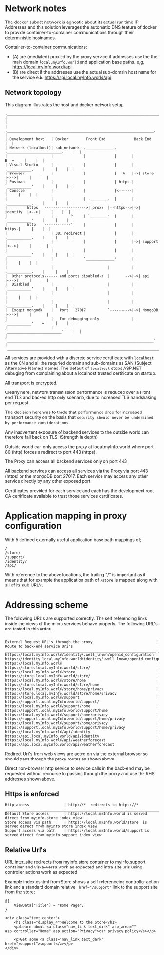 # Network notes

The docker subnet network is agnostic about its actual run time IP Addresses and this 
solution leverages the automatic DNS feature of docker to provide 
container-to-container communications through their deterministic hostnames.

Container-to-container communications:
* (A) are (mediated) proxied by the proxy service if addresses use the the main domain  ```local.myInfo.world``` and application base paths. e,g, https://local.myInfo.world/api
* (B) are direct if the addresses use the actual sub-domain host name for the service e.b. https://api.local.myInfo.world/api


## Network topology

This diagram illustrates the host and docker network setup.

```
.___________________________________________________________________________________________.
|                                                                                           |
|                    .___________________________________________________________________.  |
| Development host   | Docker        Front End             Back End                      |  |
| Network (localhost)| sub_network  ._____________.       ._________________________.    |  |
|                    |              |             |       |                B  =     |    |  |
| Visual Studio      |              |             |       |  .___________.    |     |    |  |
| Browser            |              |             |   A   |->| store     |<-->|     |    |  |
| Postman            |              |             | https |  `___________'    |     |    |  |
| Console            |              |             |<------|                   |     |    |  |
|                    |              | .________.  |       |  .___________.    |     |    |  |
|         https   ------------------->| proxy  |--https-->|->| identity  |<-->|     |    |  |
|                    |        ^     | `________'  |       |  `___________'    |     |    |  |
|         http    ------------'     |             |       |             https-|     |    |  |
|                    | 301 redirect |             |       |  .___________.    |     |    |  |
|                    |              |             |       |->| support   |<-->|     |    |  |
|                    |              |             |       |  `___________'    |     |    |  |
|                    |              `_____________'       |                   |     |    |  |
|                    |                         |          |  .___________.    |     |    |  |
|  Other protocols------ and ports disabled-x  |       -->|->| api       |<-->|     |    |  |
|  Disabled          |                         |          |  `___________'    |     |    |  |
|                    |                         |          |                   |     |    |  |
|                    |                         |          |  .___________.    |     |    |  |
|  Except mongodb    |   Port   27017          `--------->|->| MongoDB   |<-->|     |    |  |
|                    |   For debugging only               |  `___________'    =     |    |  |
|                    |                                    `_________________________'    |  |
|                    `___________________________________________________________________'  |
`___________________________________________________________________________________________'
```

All services are provided with a discrete service certificate with ```localhost```  as the CN  and all the requried domain and sub-domains as SAN (Subject Alternative Names) names. The default of ```localhost``` stops ASP.NET debuging from complaining about a localhost trusted certificate on startup.

All transport is encrypted. 

Clearly here, network transmission performance is reduced over a Front end TLS and backed http only scenario, due to increased TLS handshaking per request.

The decision here was to trade that performance drop for increased transport security on the basis that ```security should never be undermined by performance considerations```.

Any inadvertent exposure of backend services to the outside world can therefore fall back on TLS. (Strength in depth)

Outside world can only access the proxy at local.myInfo.world where port 80 (http) forces a redirect to port 443 (https).

The Proxy can access all backend services only on port 443

All backend services can access all services via the Proxy via port 443 (https) or the mongoDB port 27017. Each service may access any other service directly by any other exposed port. 

Certificates provided for each service and each has the development root CA certificate available to trust those services certificates.

# Application mapping in proxy configuration

With 5 defined externally useful application base path mappings of;
```
/
/store/
/support/
/identity/
/api/
```

With reference to  the above locations, the trailing "/" is important as it means that 
for example the application path of ```/store``` is mapped along with all of its sub URL's.


# Addressing scheme 
The following URL's are supported correctly. 
The self referencing links inside the views of the micro services behave properly.
The following URL's are tested in this order.

```

External Request URL's through the proxy                             | Route to back-end service Uri's
_____________________________________________________________________|________________________________________________________________________
https://local.myInfo.world/identity/.well_lnown/openid_configuration | https://identity.local.myInfo.world/identity/.well_lnown/openid_configuration
https://local.myInfo.world                                           | https://store.local.myInfo.world/store/
https://local.myInfo.world/store                                     | https://store.local.myInfo.world/store/
https://local.myInfo.world/store/home                                | https://store.local.myInfo.world/store/home
https://local.myInfo.world/store/home/privacy                        | https://store.local.myInfo.world/store/home/privacy
https://local.myInfo.world/support                                   | https://support.local.myInfo.world/support/
https://local.myInfo.world/support/home                              | https://support.local.myInfo.world/support/home
https://local.myInfo.world/support/home/privacy                      | https://support.local.myInfo.world/support/home/privacy
https://local.myInfo.world/support/home/privacy                      | https://support.local.myInfo.world/support/home/privacy
https://local.myInfo.world/api/identity                              | https://api.local.myInfo.world/api/identity
https://local.myInfo.world/api/weatherforecast                       | https://api.local.myInfo.world/api/weatherforecast

```


Redirect Uri's from web views are acted on via the external browser so should pass through the proxy routes as shown above.

Direct non-browser http service to service calls in the back-end may be requested without recourse to passing through the proxy and use the RHS addresses shown above.

## Https is enforced

```
Http access                | http://*  redirects to https://*
________________________________________________________________________________________________________________
Default Store access       | https://local.myInfo.world is served direct from myinfo.store index view
Store access via path      | https://local.myInfo.world/store  is served direct from myinfo.store index view
Support access via path    | https://local.myInfo.world/support is served direct from myinfo.support index view
```

## Relative Url's

URL inter_site redirects from myinfo.store container to  myinfo.support container and vis-a-versa work as expected and intra site urls using controller actions work as expected

Example index.cshtml from Store shows a self referenceing controller action link and a standard domain relative ``` href="/support"``` link to the support site from the store;

```
@{
    ViewData["Title"] = "Home Page";
}

<div class="text_center">
    <h1 class="display_4">Welcome to the Store</h1>
    <p>Learn about <a class="nav_link text_dark" asp_area="" asp_controller="Home" asp_action="Privacy">our privacy policy</a></p>

    <p>Get some <a class="nav_link text_dark" href="/support">support</a></p>
</div>
```

